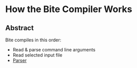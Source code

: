 # How the Bite Compiler Works

## Abstract
Bite compiles in this order:

* Read & parse command line arguments
* Read selected input file
* [Parser](./parser.md)